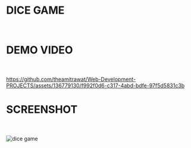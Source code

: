 # DICE GAME<br><br>
# DEMO VIDEO<br><br>
https://github.com/theamitrawat/Web-Development-PROJECTS/assets/136779130/f992f0d6-c317-4abd-bdfe-97f5d5831c3b<br>

# SCREENSHOT<br><br>
![dice game](https://github.com/theamitrawat/Web-Development-PROJECTS/assets/136779130/ff4ae981-6502-4f18-90a9-67c228493a83)
